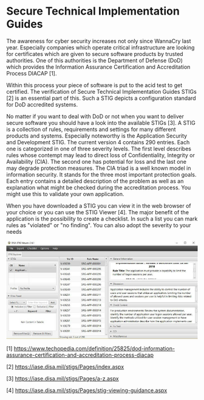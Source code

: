 # Secure Technical Implementation Guides

The awareness for cyber security increases not only since WannaCry last year. Especially companies which operate critical infrastructure are looking for certificates which are given to secure software products by trusted authorities. One of this authorities is the Department of Defense (DoD) which provides the Information Assurance Certification and Accreditation Process DIACAP [1].

Within this process your piece of software is put to the acid test to get certified. The verification of Secure Technical Implementation Guides STIGs [2] is an essential part of this. Such a STIG depicts a configuration standard for DoD accredited systems.

No matter if you want to deal with DoD or not when you want to deliver secure software you should have a look into the available STIGs [3]. A STIG is a collection of rules, requirements and settings for many different products and systems. Especially noteworthy is the Application Security and Development STIG. The current version 4 contains 290 entries. Each one is categorized in one of three severity levels. The first level describes rules whose contempt may lead to direct loss of Confidentiality, Integrity or Availability (CIA). The second one has potential for loss and the last one may degrade protection measures. The CIA triad is a well known model in information security. It stands for the three most important protection goals. Each entry contains a detailed description of the problem as well as an explanation what might be checked during the accreditation process. You might use this to validate your own application.

When you have downloaded a STIG you can view it in the web browser of your choice or you can use the STIG Viewer [4]. The major benefit of the application is the possibility to create a checklist. In such a list you can mark rules as "violated" or "no finding". You can also adopt the severity to your needs

![STIG Viewer](STIGViewer.jpg)

[1] <https://www.techopedia.com/definition/25825/dod-information-assurance-certification-and-accreditation-process-diacap>

[2] <https://iase.disa.mil/stigs/Pages/index.aspx>

[3] <https://iase.disa.mil/stigs/Pages/a-z.aspx>

[4] <https://iase.disa.mil/stigs/Pages/stig-viewing-guidance.aspx>